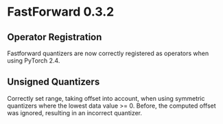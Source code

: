 # FastForward 0.3.2

## Operator Registration
Fastforward quantizers are now correctly registered as operators when using
PyTorch 2.4.

## Unsigned Quantizers
Correctly set range, taking offset into account, when using symmetric
quantizers where the lowest data value >= 0. Before, the computed offset was
ignored, resulting in an incorrect quantizer.
